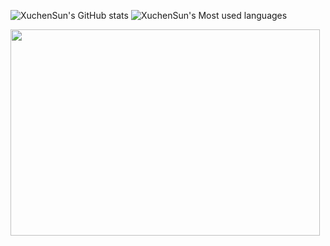 ![XuchenSun's GitHub stats](https://github-readme-stats.vercel.app/api?username=XuchenSun&show_icons=true&theme=merko)
![XuchenSun's Most used languages](https://github-readme-stats.vercel.app/api/top-langs?username=XuchenSun&show_icons=true&count_private=true&theme=merko)


<img src="https://github-readme-stats.vercel.app/api?username=XuchenSun&show_icons=true&theme=merko"  height="330" width="495">
